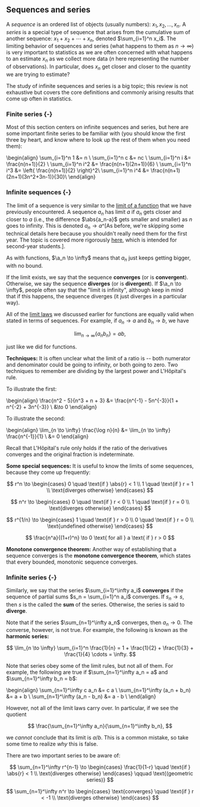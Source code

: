 ## Sequences and series

A *sequence* is an ordered list of objects (usually numbers): $x_1, x_2, \ldots, x_n$. A *series* is a special type of sequence that arises from the cumulative sum of another sequence: $x_1 + x_2 + \cdots + x_n$, denoted $\sum_{i=1}^n x_i$. The limiting behavior of sequences and series (what happens to them as $n \to \infty$) is very important to statistics as we are often concerned with what happens to an estimate $x_n$ as we collect more data ($n$ here representing the number of observations). In particular, does $x_n$ get closer and closer to the quantity we are trying to estimate?

The study of infinite sequences and series is a big topic; this review is not exhaustive but covers the core definitions and commonly arising results that come up often in statistics.

### Finite series {-}

Most of this section centers on infinite sequences and series, but here are some important finite series to be familiar with (you should know the first three by heart, and know where to look up the rest of them when you need them):

\begin{align}
\sum_{i=1}^n 1 &= n \\
\sum_{i=1}^n c &= nc \\
\sum_{i=1}^n i &= \frac{n(n+1)}{2} \\
\sum_{i=1}^n i^2 &= \frac{n(n+1)(2n+1)}{6} \\
\sum_{i=1}^n i^3 &= \left\{ \frac{n(n+1)}{2} \right\}^2\\
\sum_{i=1}^n i^4 &= \frac{n(n+1)(2n+1)(3n^2+3n-1)}{30}\\
\end{align}

### Infinite sequences {-}

The limit of a sequence is very similar to the [limit of a function](limits-and-continuity.html#limits) that we have previously encountered. A sequence $a_n$ has limit $a$ if $a_n$ gets closer and closer to $a$ (i.e., the difference $\abs{a_n-a}$ gets smaller and smaller) as $n$ goes to infinity. This is denoted $a_n \to a$^[As before, we're skipping some technical details here because you shouldn't really need them for the first year. The topic is covered more rigorously [here](analysis.html), which is intended for second-year students.].

As with functions, $\a_n \to \infty$ means that $a_n$ just keeps getting bigger, with no bound.

If the limit exists, we say that the sequence **converges** (or is **convergent**). Otherwise, we say the sequence **diverges** (or is **divergent**). If $\a_n \to \infty$, people often say that the "limit is infinity", although keep in mind that if this happens, the sequence diverges (it just diverges in a particular way).

All of the [limit laws](limits-and-continuity.html#calculating-limits) we discussed earlier for functions are equally valid when stated in terms of sequences. For example, if $a_n \to a$ and $b_n \to b$, we have

$$ \lim_{n \to \infty} \{ a_n b_n \} = ab, $$

just like we did for functions.

**Techniques:** It is often unclear what the limit of a ratio is -- both numerator and denominator could be going to infinity, or both going to zero. Two techniques to remember are dividing by the largest power and L'Hôpital's rule.

To illustrate the first:

\begin{align}
\frac{n^2 - 5}{n^3 + n + 3} &= \frac{n^{-1} - 5n^{-3}}{1 + n^{-2} + 3n^{-3}} \\
  &\to 0
\end{align}

To illustrate the second:

\begin{align}
\lim_{n \to \infty} \frac{\log n}{n} &= \lim_{n \to \infty} \frac{n^{-1}}{1} \\
  &= 0
\end{align}

Recall that L'Hôpital's rule only holds if the ratio of the derivatives converges and the original fraction is indeterminate.

**Some special sequences:** It is useful to know the limits of some sequences, because they come up frequently:

$$ r^n \to \begin{cases}
0 \quad \text{if } \abs{r} < 1 \\
1 \quad \text{if } r = 1 \\
\text{diverges otherwise}
\end{cases} $$

$$ n^r \to \begin{cases}
0 \quad \text{if } r < 0 \\
1 \quad \text{if } r = 0 \\
\text{diverges otherwise}
\end{cases} $$

$$ r^{1/n} \to \begin{cases}
1 \quad \text{if } r > 0 \\
0 \quad \text{if } r = 0 \\
\text{undefined otherwise}
\end{cases} $$

$$ \frac{n^a}{(1+r)^n} \to 0 \text{ for all } a \text{ if } r > 0 $$

**Monotone convergence theorem:** Another way of establishing that a sequence converges is the **monotone convergence theorem**, which states that every bounded, monotonic sequence converges.

### Infinite series {-}

Similarly, we say that the series $\sum_{i=1}^\infty a_i$ **converges** if the sequence of partial sums $s_n = \sum_{i=1}^n a_i$ converges. If $s_n \to s$, then $s$ is the called the **sum** of the series. Otherwise, the series is said to **diverge**.

Note that if the series $\sum_{n=1}^\infty a_n$ converges, then $a_n \to 0$. The converse, however, is not true. For example, the following is known as the **harmonic series:**

$$ \lim_{n \to \infty} \sum_{i=1}^n \frac{1}{n} = 1 + \frac{1}{2} + \frac{1}{3} + \frac{1}{4} \cdots = \infty. $$

Note that series obey some of the limit rules, but not all of them. For example, the following are true if $\sum_{n=1}^\infty a_n = a$ and $\sum_{n=1}^\infty b_n = b$:

\begin{align}
\sum_{n=1}^\infty c a_n &= c a \\
\sum_{n=1}^\infty (a_n + b_n) &= a + b \\
\sum_{n=1}^\infty (a_n - b_n) &= a - b \\
\end{align}

However, not all of the limit laws carry over. In particular, if we see the quotient

$$ \frac{\sum_{n=1}^\infty a_n}{\sum_{n=1}^\infty b_n}, $$ 

we *cannot* conclude that its limit is $a/b$. This is a common mistake, so take some time to realize *why* this is false.

There are two important series to be aware of:

$$ \sum_{n=1}^\infty r^{n-1} \to \begin{cases}
\frac{1}{1-r} \quad \text{if } \abs{r} < 1 \\
\text{diverges otherwise}
\end{cases} \qquad \text{(geometric series)} $$

$$ \sum_{n=1}^\infty n^r \to \begin{cases}
\text{converges} \quad \text{if } r < -1 \\
\text{diverges otherwise}
\end{cases} $$
